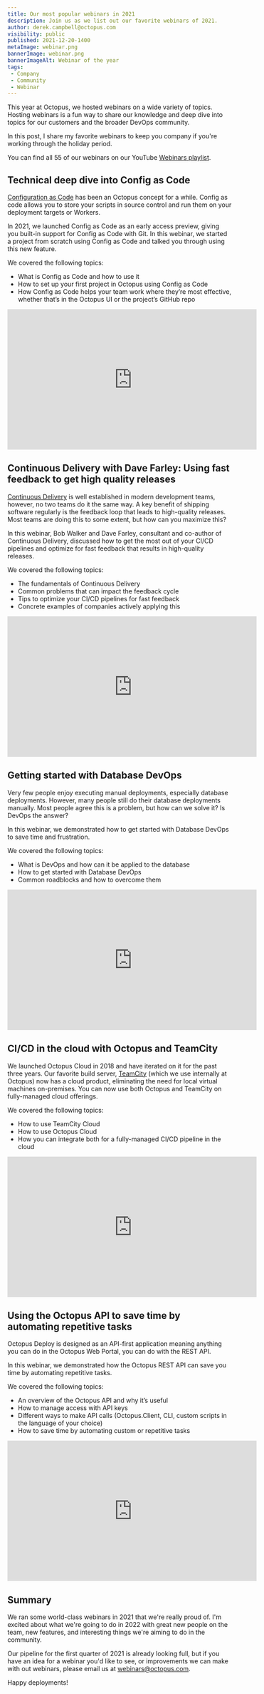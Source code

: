 ```yaml
---
title: Our most popular webinars in 2021
description: Join us as we list out our favorite webinars of 2021. 
author: derek.campbell@octopus.com
visibility: public
published: 2021-12-20-1400
metaImage: webinar.png
bannerImage: webinar.png
bannerImageAlt: Webinar of the year
tags:
 - Company
 - Community
 - Webinar
---
```


This year at Octopus, we hosted webinars on a wide variety of topics. Hosting webinars is a fun way to share our knowledge and deep dive into topics for our customers and the broader DevOps community. 

In this post, I share my favorite webinars to keep you company if you're working through the holiday period.

You can find all 55 of our webinars on our YouTube [Webinars playlist](https://www.youtube.com/playlist?list=PLAGskdGvlaw2ph_YPvMquJlzgYd7bEDba).

## Technical deep dive into Config as Code

[Configuration as Code](https://octopus.com/blog/config-as-code-what-is-it-how-is-it-beneficial) has been an Octopus concept for a while. Config as code allows you to store your scripts in source control and run them on your deployment targets or Workers. 

In 2021, we launched Config as Code as an early access preview, giving you built-in support for Config as Code with Git. In this webinar, we started a project from scratch using Config as Code and talked you through using this new feature.

We covered the following topics: 

- What is Config as Code and how to use it
- How to set up your first project in Octopus using Config as Code
- How Config as Code helps your team work where they’re most effective, whether that’s in the Octopus UI or the project’s GitHub repo

<iframe width="560" height="315" src="https://www.youtube.com/embed/oZfxlbpSP14" frameborder="0" allowfullscreen></iframe>

## Continuous Delivery with Dave Farley: Using fast feedback to get high quality releases

[Continuous Delivery](https://www.continuous-delivery.co.uk/) is well established in modern development teams, however, no two teams do it the same way. A key benefit of shipping software regularly is the feedback loop that leads to high-quality releases. Most teams are doing this to some extent, but how can you maximize this?

In this webinar, Bob Walker and Dave Farley, consultant and co-author of Continuous Delivery, discussed how to get the most out of your CI/CD pipelines and optimize for fast feedback that results in high-quality releases.

We covered the following topics: 

- The fundamentals of Continuous Delivery
- Common problems that can impact the feedback cycle
- Tips to optimize your CI/CD pipelines for fast feedback
- Concrete examples of companies actively applying this

<iframe width="560" height="315" src="https://www.youtube.com/embed/IhUyUIiMrNs" frameborder="0" allowfullscreen></iframe>

## Getting started with Database DevOps

Very few people enjoy executing manual deployments, especially database deployments.  However, many people still do their database deployments manually.  Most people agree this is a problem, but how can we solve it?  Is DevOps the answer?

In this webinar, we demonstrated how to get started with Database DevOps to save time and frustration.  

We covered the following topics:   

- What is DevOps and how can it be applied to the database
- How to get started with Database DevOps 
- Common roadblocks and how to overcome them

<iframe width="560" height="315" src="https://www.youtube.com/embed/Ho3p7gP4zW4" frameborder="0" allowfullscreen></iframe>

## CI/CD in the cloud with Octopus and TeamCity

We launched Octopus Cloud in 2018 and have iterated on it for the past three years. Our favorite build server, [TeamCity](https://www.jetbrains.com/teamcity/) (which we use internally at Octopus) now has a cloud product, eliminating the need for local virtual machines on-premises. You can now use both Octopus and TeamCity on fully-managed cloud offerings.

We covered the following topics: 

- How to use TeamCity Cloud
- How to use Octopus Cloud
- How you can integrate both for a fully-managed CI/CD pipeline in the cloud

<iframe width="560" height="315" src="https://www.youtube.com/embed/5o3uBES2-i8" frameborder="0" allowfullscreen></iframe>

## Using the Octopus API to save time by automating repetitive tasks

Octopus Deploy is designed as an API-first application meaning anything you can do in the Octopus Web Portal, you can do with the REST API.   

In this webinar, we demonstrated how the Octopus REST API can save you time by automating repetitive tasks. 

We covered the following topics: 

- An overview of the Octopus API and why it’s useful 
- How to manage access with API keys  
- Different ways to make API calls (Octopus.Client, CLI, custom scripts in the language of your choice) 
- How to save time by automating custom or repetitive tasks

<iframe width="560" height="315" src="https://www.youtube.com/embed/ACb2sHWoZto" frameborder="0" allowfullscreen></iframe>

## Summary

We ran some world-class webinars in 2021 that we're really proud of. I'm excited about what we're going to do in 2022 with great new people on the team, new features, and interesting things we're aiming to do in the community.

Our pipeline for the first quarter of 2021 is already looking full, but if you have an idea for a webinar you'd like to see, or improvements we can make with out webinars, please email us at [webinars@octopus.com](mailto:webinars@octopus.com).

Happy deployments!
